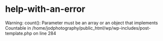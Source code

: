 # help-with-an-error
Warning: count(): Parameter must be an array or an object that implements Countable in /home/jodphotography/public_html/wp/wp-includes/post-template.php on line 284
